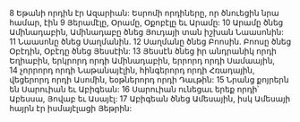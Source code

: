 8 Եթանի որդին էր Ազարիան: Եսրոմի որդիները, որ ծնուեցին նրա համար, էին 9 Յերամէլը, Օրամը, Օքոբէլը եւ Արամը:
10 Արամը ծնեց Ամինադաբին, Ամինադաբը ծնեց Յուդայի տան իշխան Նաասոնին: 11 Նաասոնը ծնեց Սաղմանին. 12 Սաղմանը ծնեց Բոոսին. Բոոսը ծնեց Օբէդին, Օբէդը ծնեց Յեսսէին: 13 Յեսսէն ծնեց իր անդրանիկ որդի Եղիաբին, երկրորդ որդի Ամինադաբին, երրորդ որդի Սամաային, 14 չորրորդ որդի Նաթանայէլին, հինգերորդ որդի Հռադային, վեցերորդ որդի Ասոմին, եօթներորդ որդի Դաւթին: 15 Նրանց քոյրերն են Սարուիան եւ Աբիգեան: 16 Սարուիան ունեցաւ երեք որդի՝ Աբեսսա, Յովաբ եւ Ասայէլ: 17 Աբիգեան ծնեց Ամեսային, իսկ Ամեսայի հայրն էր իսմայէլացի Յեթրին:
